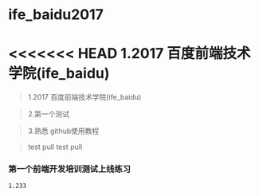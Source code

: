 # ife_baidu2017

<<<<<<< HEAD
  1.2017 百度前端技术学院(ife_baidu)
=======
>   1.2017 百度前端技术学院(ife_baidu)

>   2.第一个测试
  
>   3.熟悉 github使用教程

>    test pull
      test pull
      
 ### 第一个前端开发培训测试上线练习
    1.233

  
  

